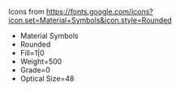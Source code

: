 Icons from https://fonts.google.com/icons?icon.set=Material+Symbols&icon.style=Rounded
- Material Symbols
- Rounded
- Fill=1|0
- Weight=500
- Grade=0
- Optical Size=48